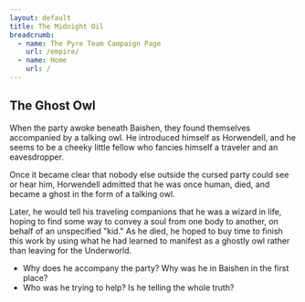 ```yaml
---
layout: default
title: The Midnight Oil
breadcrumb:
  - name: The Pyre Team Campaign Page
    url: /empire/
  - name: Home
    url: /
---
```

## The Ghost Owl

When the party awoke beneath Baishen, they found themselves accompanied by a talking owl. He introduced himself as Horwendell, and he seems to be a cheeky little fellow who fancies himself a traveler and an eavesdropper.

Once it became clear that nobody else outside the cursed party could see or hear him, Horwendell admitted that he was once human, died, and became a ghost in the form of a talking owl.

Later, he would tell his traveling companions that he was a wizard in life, hoping to find some way to convey a soul from one body to another, on behalf of an unspecified "kid." As he died, he hoped to buy time to finish this work by using what he had learned to manifest as a ghostly owl rather than leaving for the Underworld.

* Why does he accompany the party? Why was he in Baishen in the first place?  
* Who was he trying to help? Is he telling the whole truth?
